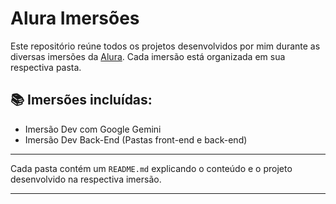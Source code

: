 # Alura Imersões

Este repositório reúne todos os projetos desenvolvidos por mim durante as diversas imersões da [Alura](https://www.alura.com.br/). Cada imersão está organizada em sua respectiva pasta.

## 📚 Imersões incluídas:

- Imersão Dev com Google Gemini
- Imersão Dev Back-End (Pastas front-end e back-end)

---

Cada pasta contém um `README.md` explicando o conteúdo e o projeto desenvolvido na respectiva imersão.

---
